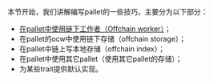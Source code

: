 本节开始，我们讲解编写pallet的一些技巧，主要分为以下部分：
* [在pallet中使用链下工作者（Offchain worker）](./8-1在pallet中使用OCW.md)；
* 在pallet的ocw中使用链下存储（offchain storage）；
* 在pallet中链上写本地存储（offchain index）；
* 在pallet中使用其它pallet（使用其它pallet的存储）；
* 为某些trait提供默认实现。
